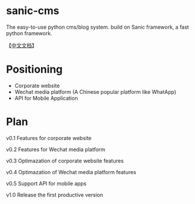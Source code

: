 # sanic-cms
The easy-to-use python cms/blog system. build on Sanic framework, a fast python framework.

【[中文文档](https://github.com/JoshYuJump/sanic-cms/wiki/Sanic-CMS-%E4%B8%AD%E6%96%87%E4%BB%8B%E7%BB%8D)】

# Positioning

* Corporate website
* Wechat media platform (A Chinese popular platform like WhatApp)
* API for Mobile Application


# Plan

v0.1 Features for corporate website

v0.2 Features for Wechat media platform

v0.3 Optimazation of corporate website features

v0.4 Optimazation of Wechat media platform features

v0.5 Support API for mobile apps

v1.0 Release the first productive version
